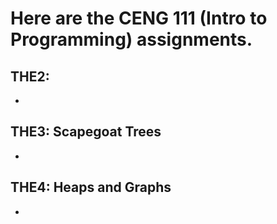 # Here are the CENG 111 (Intro to Programming) assignments.
## THE2:
- 
## THE3: Scapegoat Trees
- 
## THE4: Heaps and Graphs
- 
